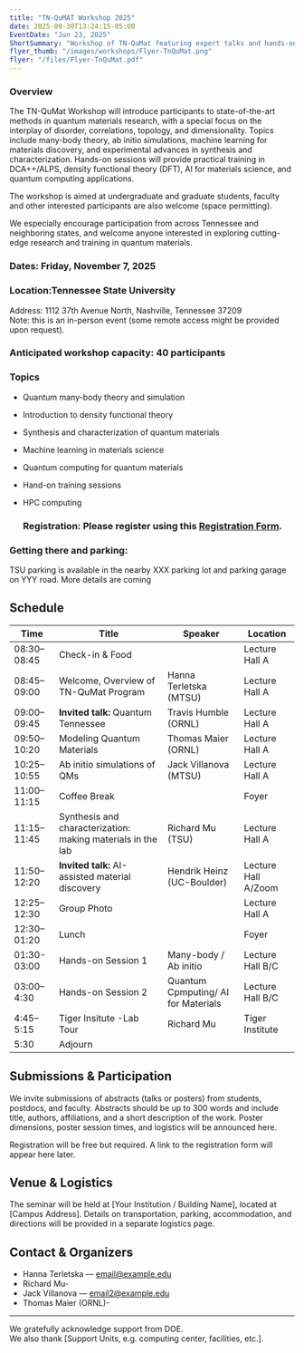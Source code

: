 ```yaml
---
title: "TN-QuMAT Workshop 2025"
date: 2025-09-30T13:24:15-05:00
EventDate: "Jun 23, 2025"
ShortSummary: "Workshop of TN-QuMat featuring expert talks and hands-on sessions"
flyer_thumb: "/images/workshops/Flyer-TnQuMat.png"
flyer: "/files/Flyer-TnQuMat.pdf"
---
```


### Overview

The TN-QuMat Workshop will introduce participants to state-of-the-art methods in quantum materials research, with a special focus on the interplay of disorder, correlations, topology, and dimensionality. Topics include many-body theory, ab initio simulations, machine learning for materials discovery, and experimental advances in synthesis and characterization. Hands-on sessions will provide practical training in DCA++/ALPS, density functional theory (DFT), AI for materials science, and quantum computing applications.

The workshop is aimed at undergraduate and graduate students, faculty and other interested participants are also welcome (space permitting).

We especially encourage participation from across Tennessee and neighboring states, and welcome anyone interested in exploring cutting-edge research and training in quantum materials.

### Dates: Friday, November 7, 2025 
### Location:Tennessee State University
Address: 1112 37th Avenue North, Nashville, Tennessee 37209  
Note: this is an in-person event (some remote access might be provided upon request).
### Anticipated workshop capacity: 40 participants

### Topics
- Quantum many-body theory and simulation
- Introduction to density functional theory
- Synthesis and characterization of quantum materials
- Machine learning in materials science  
- Quantum computing for quantum materials
- Hand-on training sessions
- HPC computing

  ### Registration: Please register using this [Registration Form](https://forms.gle/CzTXN2JKwQ3esUyb9). 

### Getting there and parking:
TSU parking is available in the nearby XXX parking lot and parking garage on YYY road.  More details are coming


## Schedule
    
| Time        | Title                                           | Speaker          | Location     |
|-------------|------------------------------------------------|------------------|-----------------------|
| 08:30–08:45 | Check-in & Food                                 |                         | Lecture Hall A        |
| 08:45–09:00 | Welcome, Overview of TN-QuMat Program           | Hanna Terletska (MTSU)  | Lecture Hall A        |
| 09:00–09:45   | **Invited talk:** Quantum Tennessee            | Travis Humble (ORNL)    | Lecture Hall A        |
| 09:50–10:20  | Modeling Quantum Materials                      | Thomas Maier (ORNL)     |Lecture Hall A         |
| 10:25–10:55 | Ab initio simulations of QMs                    | Jack Villanova (MTSU)   | Lecture Hall A        |
| 11:00–11:15|  Coffee Break                                    |                         |  Foyer             |
| 11:15–11:45 | Synthesis and characterization: making materials in the lab   | Richard Mu (TSU)    | Lecture Hall A           |
| 11:50–12:20 | **Invited talk:** AI-assisted material discovery   |Hendrik Heinz (UC-Boulder)      | Lecture Hall A/Zoom       |
| 12:25–12:30 | Group Photo                         |                  | Lecture Hall A        |
| 12:30–01:20 | Lunch                                           |                  | Foyer                 |
| 01:30-03:00 |Hands-on Session 1                              | Many-body / Ab initio                | Lecture Hall B/C        |
| 03:00–4:30 | Hands-on Session 2                              |  Quantum Cpmputing/ AI for Materials  | Lecture Hall B/C        |
| 4:45–5:15 | Tiger Insitute -Lab Tour                          |  Richard Mu | Tiger Institute    |
|5:30 |      Adjourn                                            |                                   |


## Submissions & Participation

We invite submissions of abstracts (talks or posters) from students, postdocs, and faculty. Abstracts should be up to 300 words and include title, authors, affiliations, and a short description of the work. Poster dimensions, poster session times, and logistics will be announced here.  

Registration will be free but required. A link to the registration form will appear here later.

## Venue & Logistics

The seminar will be held at [Your Institution / Building Name], located at [Campus Address]. Details on transportation, parking, accommodation, and directions will be provided in a separate logistics page.

## Contact & Organizers

- Hanna Terletska — email@example.edu  
- Richard Mu-
- Jack Villanova — email2@example.edu
- Thomas Maier (ORNL)-

---

We gratefully acknowledge support from DOE.  
We also thank [Support Units, e.g. computing center, facilities, etc.].  



